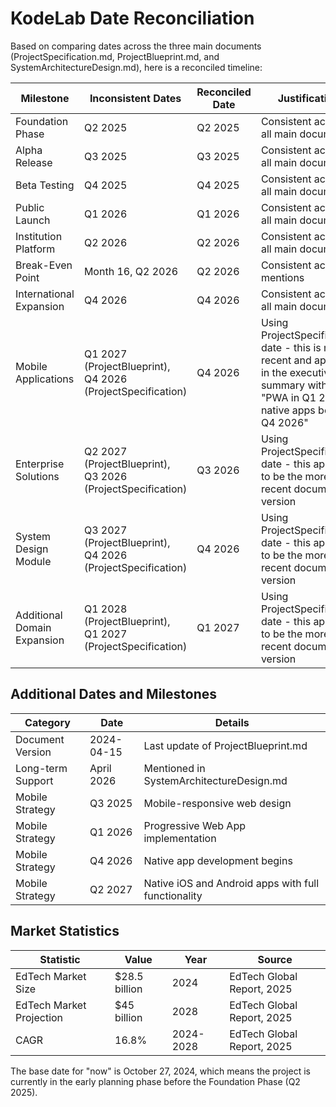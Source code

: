 # KodeLab Date Reconciliation

Based on comparing dates across the three main documents (ProjectSpecification.md, ProjectBlueprint.md, and SystemArchitectureDesign.md), here is a reconciled timeline:

| Milestone | Inconsistent Dates | Reconciled Date | Justification |
|-----------|-------------------|-----------------|---------------|
| Foundation Phase | Q2 2025 | Q2 2025 | Consistent across all main documents |
| Alpha Release | Q3 2025 | Q3 2025 | Consistent across all main documents |
| Beta Testing | Q4 2025 | Q4 2025 | Consistent across all main documents |
| Public Launch | Q1 2026 | Q1 2026 | Consistent across all main documents |
| Institution Platform | Q2 2026 | Q2 2026 | Consistent across all main documents |
| Break-Even Point | Month 16, Q2 2026 | Q2 2026 | Consistent across mentions |
| International Expansion | Q4 2026 | Q4 2026 | Consistent across all main documents |
| Mobile Applications | Q1 2027 (ProjectBlueprint), Q4 2026 (ProjectSpecification) | Q4 2026 | Using ProjectSpecification date - this is more recent and appears in the executive summary with "PWA in Q1 2026, native apps begin in Q4 2026" |
| Enterprise Solutions | Q2 2027 (ProjectBlueprint), Q3 2026 (ProjectSpecification) | Q3 2026 | Using ProjectSpecification date - this appears to be the more recent document version |
| System Design Module | Q3 2027 (ProjectBlueprint), Q4 2026 (ProjectSpecification) | Q4 2026 | Using ProjectSpecification date - this appears to be the more recent document version |
| Additional Domain Expansion | Q1 2028 (ProjectBlueprint), Q1 2027 (ProjectSpecification) | Q1 2027 | Using ProjectSpecification date - this appears to be the more recent document version |

## Additional Dates and Milestones

| Category | Date | Details |
|----------|------|---------|
| Document Version | 2024-04-15 | Last update of ProjectBlueprint.md |
| Long-term Support | April 2026 | Mentioned in SystemArchitectureDesign.md |
| Mobile Strategy | Q3 2025 | Mobile-responsive web design |
| Mobile Strategy | Q1 2026 | Progressive Web App implementation |
| Mobile Strategy | Q4 2026 | Native app development begins |
| Mobile Strategy | Q2 2027 | Native iOS and Android apps with full functionality |

## Market Statistics
| Statistic | Value | Year | Source |
|-----------|-------|------|--------|
| EdTech Market Size | $28.5 billion | 2024 | EdTech Global Report, 2025 |
| EdTech Market Projection | $45 billion | 2028 | EdTech Global Report, 2025 |
| CAGR | 16.8% | 2024-2028 | EdTech Global Report, 2025 |

The base date for "now" is October 27, 2024, which means the project is currently in the early planning phase before the Foundation Phase (Q2 2025). 